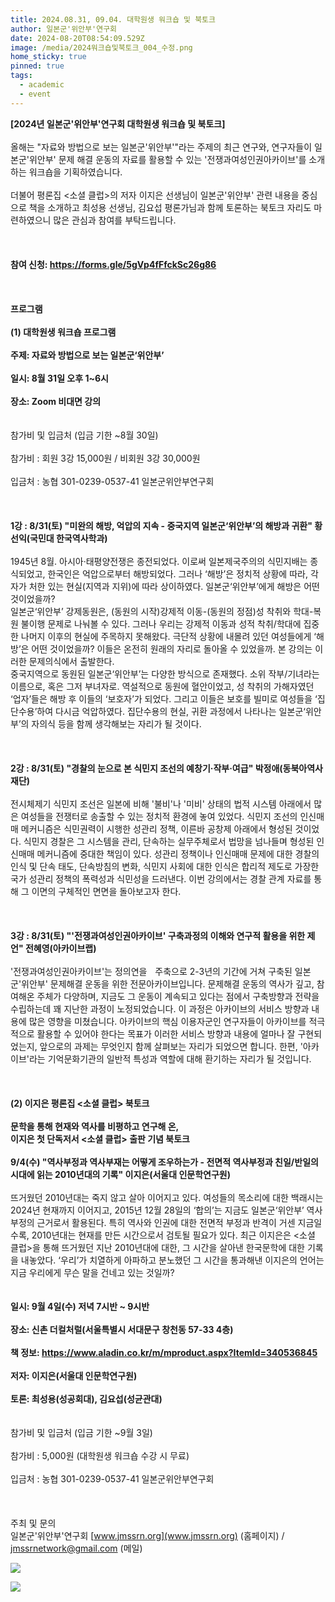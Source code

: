 ```yaml
---
title: 2024.08.31, 09.04. 대학원생 워크숍 및 북토크
author: 일본군'위안부'연구회
date: 2024-08-20T08:54:09.529Z
image: /media/2024워크숍및북토크_004_수정.png
home_sticky: true
pinned: true
tags:
  - academic
  - event
---
```

**\[2024년 일본군'위안부'연구회 대학원생 워크숍 및 북토크]**\
\
올해는 "자료와 방법으로 보는 일본군'위안부'"라는 주제의 최근 연구와, 연구자들이 일본군'위안부' 문제 해결 운동의 자료를 활용할 수 있는 '전쟁과여성인권아카이브'를 소개하는 워크숍을 기획하였습니다.\
\
더불어 평론집 <소셜 클럽>의 저자 이지은 선생님이 일본군'위안부' 관련 내용을 중심으로 책을 소개하고 최성용 선생님, 김요섭 평론가님과 함께 토론하는 북토크 자리도 마련하였으니 많은 관심과 참여를 부탁드립니다.\
\
\
\
**참여 신청: <https://forms.gle/5gVp4fFfckSc26g86>**\
\
\
\
**프로그램**\
\
**(1) 대학원생 워크숍 프로그램**\
\
**주제: 자료와 방법으로 보는 일본군‘위안부’**\
\
**일시: 8월 31일 오후 1~6시**\
\
**장소: Zoom 비대면 강의**\
\
\
참가비 및 입금처 (입금 기한 ~8월 30일)\
\
참가비 : 회원 3강 15,000원 / 비회원 3강 30,000원\
\
입금처 : 농협 301-0239-0537-41 일본군위안부연구회\
\
\
\
**1강 : 8/31(토) "미완의 해방, 억압의 지속 - 중국지역 일본군‘위안부’의 해방과 귀환" 황선익(국민대 한국역사학과)**\
\
1945년 8월. 아시아‧태평양전쟁은 종전되었다. 이로써 일본제국주의의 식민지배는 종식되었고, 한국인은 억압으로부터 해방되었다. 그러나 ‘해방’은 정치적 상황에 따라, 각자가 처한 있는 현실(지역과 지위)에 따라 상이하였다. 일본군‘위안부’에게 해방은 어떤 것이었을까?\
일본군‘위안부’ 강제동원은, (동원의 시작)강제적 이동-(동원의 정점)성 착취와 학대-복원 불이행 문제로 나눠볼 수 있다. 그러나 우리는 강제적 이동과 성적 착취/학대에 집중한 나머지 이후의 현실에 주목하지 못해왔다. 극단적 상황에 내몰려 있던 여성들에게 ‘해방’은 어떤 것이었을까? 이들은 온전히 원래의 자리로 돌아올 수 있었을까. 본 강의는 이러한 문제의식에서 출발한다.\
중국지역으로 동원된 일본군‘위안부’는 다양한 방식으로 존재했다. 소위 작부/기녀라는 이름으로, 혹은 그저 부녀자로. 역설적으로 동원에 혈안이었고, 성 착취의 가해자였던 ‘업자’들은 해방 후 이들의 ‘보호자’가 되었다. 그리고 이들은 보호를 빌미로 여성들을 ‘집단수용’하여 다시금 억압하였다. 집단수용의 현실, 귀환 과정에서 나타나는 일본군‘위안부’의 자의식 등을 함께 생각해보는 자리가 될 것이다.\
\
\
\
**2강 : 8/31(토) "경찰의 눈으로 본 식민지 조선의 예창기·작부·여급" 박정애(동북아역사재단)**\
\
전시체제기 식민지 조선은 일본에 비해 '불비'나 '미비' 상태의 법적 시스템 아래에서 많은 여성들을 전쟁터로 송출할 수 있는 정치적 환경에 놓여 있었다. 식민지 조선의 인신매매 메커니즘은 식민권력이 시행한 성관리 정책, 이른바 공창제 아래에서 형성된 것이었다. 식민지 경찰은 그 시스템을 관리, 단속하는 실무주체로서 법망을 넘나들며 형성된 인신매매 메커니즘에 중대한 책임이 있다. 성관리 정책이나 인신매매 문제에 대한 경찰의 인식 및 단속 태도, 단속방침의 변화, 식민지 사회에 대한 인식은 합리적 제도로 가장한 국가 성관리 정책의 폭력성과 식민성을 드러낸다. 이번 강의에서는 경찰 관계 자료를 통해 그 이면의 구체적인 면면을 돌아보고자 한다.\
\
\
\
**3강 : 8/31(토) "'전쟁과여성인권아카이브' 구축과정의 이해와 연구적 활용을 위한 제언" 전혜영(아카이브랩)**\
\
'전쟁과여성인권아카이브'는 정의연을ﾠ주축으로 2-3년의 기간에 거쳐 구축된 일본군'위안부' 문제해결 운동을 위한 전문아카이브입니다. 문제해결 운동의 역사가 깊고, 참여해온 주체가 다양하며, 지금도 그 운동이 계속되고 있다는 점에서 구축방향과 전략을 수립하는데 꽤 지난한 과정이 노정되었습니다. 이 과정은 아카이브의 서비스 방향과 내용에 많은 영향을 미쳤습니다. 아카이브의 핵심 이용자군인 연구자들이 아카이브를 적극적으로 활용할 수 있어야 한다는 목표가 이러한 서비스 방향과 내용에 얼마나 잘 구현되었는지, 앞으로의 과제는 무엇인지 함께 살펴보는 자리가 되었으면 합니다. 한편, '아카이브'라는 기억문화기관의 일반적 특성과 역할에 대해 환기하는 자리가 될 것입니다.\
\
\
\
**(2) 이지은 평론집 <소셜 클럽> 북토크**\
\
**문학을 통해 현재와 역사를 비평하고 연구해 온,**\
**이지은 첫 단독저서 <소셜 클럽> 출판 기념 북토크**\
\
**9/4(수) "역사부정과 역사부재는 어떻게 조우하는가 - 전면적 역사부정과 친일/반일의 시대에 읽는 2010년대의 기록" 이지은(서울대 인문학연구원)**\
\
뜨거웠던 2010년대는 죽지 않고 살아 이어지고 있다. 여성들의 목소리에 대한 백래시는 2024년 현재까지 이어지고, 2015년 12월 28일의 ‘합의’는 지금도 일본군‘위안부’ 역사부정의 근거로서 활용된다. 특히 역사와 인권에 대한 전면적 부정과 반격이 거센 지금일수록, 2010년대는 현재를 만든 시간으로서 검토될 필요가 있다. 최근 이지은은 <소셜 클럽>을 통해 뜨거웠던 지난 2010년대에 대한, 그 시간을 살아낸 한국문학에 대한 기록을 내놓았다. ‘우리’가 치열하게 아파하고 분노했던 그 시간을 통과해낸 이지은의 언어는 지금 우리에게 무슨 말을 건네고 있는 것일까?\
\
\
**일시: 9월 4일(수) 저녁 7시반 ~ 9시반**\
\
**장소: 신촌 더컬처럴(서울특별시 서대문구 창천동 57-33 4층)**\
\
**책 정보: <https://www.aladin.co.kr/m/mproduct.aspx?ItemId=340536845>**\
\
**저자: 이지은(서울대 인문학연구원)**\
\
**토론: 최성용(성공회대), 김요섭(성균관대)**\
\
\
참가비 및 입금처 (입금 기한 ~9월 3일)\
\
참가비 : 5,000원 (대학원생 워크숍 수강 시 무료)\
\
입금처 : 농협 301-0239-0537-41 일본군위안부연구회\
\
\
\
주최 및 문의\
일본군'위안부'연구회 [www.jmssrn.org](www.jmssrn.org) (홈페이지) / jmssrnetwork@gmail.com (메일)

![](/media/2024워크숍및북토크_005.png)

![](/media/2024워크숍및북토크_006.png)